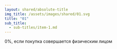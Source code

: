 ```yaml
---
layout: shared/absolute-title
img_title: /assets/images/shared/01.svg
title: "01"
sub_title:
  - sub-titles/item-1.md
---
```


0%, если покупка совершается физическим лицом

